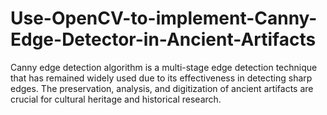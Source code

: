 # Use-OpenCV-to-implement-Canny-Edge-Detector-in-Ancient-Artifacts
Canny edge detection algorithm is a multi-stage edge detection technique that has remained widely used due to its effectiveness in detecting sharp edges. The preservation, analysis, and digitization of ancient artifacts are crucial for cultural heritage and historical research.

